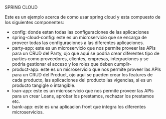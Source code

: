 SPRING CLOUD

Este es un ejemplo acerca de como usar spring cloud y esta compuesto de los siguientes componentes:

- config: donde estan todas las configuraciones de las aplicaciones
- spring-cloud-config: este es un microservicio que se encarga de proveer todas las configuraciones a las diferentes aplicaciones.
- party-app: este es un microservicio que nos permite proveer las APIs para un CRUD del Party, ojo que aqui se podria crear diferentes tipo de parties como proveedores, clientes, empresas, integraciones y se podria gestionar el acceso y los roles que deben cumplir-
- product-app: este es un microservicio que nos permite proveer las APIs para un CRUD del Product, ojo aqui se pueden crear los features de cada producto, las aplicaciones del producto las vigencias, si es un producto tangigle o intangible.
- loan-app: este es un microservicio que nos permite proveer las APIs para un crear Loans, aprobar los prestamos, rechazar los prestamos etc.
- bank-app: este es una aplicacion front que integra los diferentes microservicios.

